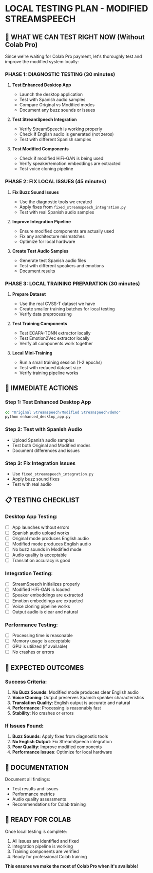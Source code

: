 # LOCAL TESTING PLAN - MODIFIED STREAMSPEECH

## 🎯 **WHAT WE CAN TEST RIGHT NOW (Without Colab Pro)**

Since we're waiting for Colab Pro payment, let's thoroughly test and improve the modified system locally:

### **PHASE 1: DIAGNOSTIC TESTING (30 minutes)**
1. **Test Enhanced Desktop App**
   - Launch the desktop application
   - Test with Spanish audio samples
   - Compare Original vs Modified modes
   - Document any buzz sounds or issues

2. **Test StreamSpeech Integration**
   - Verify StreamSpeech is working properly
   - Check if English audio is generated (not zeros)
   - Test with different Spanish samples

3. **Test Modified Components**
   - Check if modified HiFi-GAN is being used
   - Verify speaker/emotion embeddings are extracted
   - Test voice cloning pipeline

### **PHASE 2: FIX LOCAL ISSUES (45 minutes)**
1. **Fix Buzz Sound Issues**
   - Use the diagnostic tools we created
   - Apply fixes from `fixed_streamspeech_integration.py`
   - Test with real Spanish audio samples

2. **Improve Integration Pipeline**
   - Ensure modified components are actually used
   - Fix any architecture mismatches
   - Optimize for local hardware

3. **Create Test Audio Samples**
   - Generate test Spanish audio files
   - Test with different speakers and emotions
   - Document results

### **PHASE 3: LOCAL TRAINING PREPARATION (30 minutes)**
1. **Prepare Dataset**
   - Use the real CVSS-T dataset we have
   - Create smaller training batches for local testing
   - Verify data preprocessing

2. **Test Training Components**
   - Test ECAPA-TDNN extractor locally
   - Test Emotion2Vec extractor locally
   - Verify all components work together

3. **Local Mini-Training**
   - Run a small training session (1-2 epochs)
   - Test with reduced dataset size
   - Verify training pipeline works

## 🚀 **IMMEDIATE ACTIONS**

### **Step 1: Test Enhanced Desktop App**
```bash
cd "Original Streamspeech/Modified Streamspeech/demo"
python enhanced_desktop_app.py
```

### **Step 2: Test with Spanish Audio**
- Upload Spanish audio samples
- Test both Original and Modified modes
- Document differences and issues

### **Step 3: Fix Integration Issues**
- Use `fixed_streamspeech_integration.py`
- Apply buzz sound fixes
- Test with real audio

## 📋 **TESTING CHECKLIST**

### **Desktop App Testing:**
- [ ] App launches without errors
- [ ] Spanish audio upload works
- [ ] Original mode produces English audio
- [ ] Modified mode produces English audio
- [ ] No buzz sounds in Modified mode
- [ ] Audio quality is acceptable
- [ ] Translation accuracy is good

### **Integration Testing:**
- [ ] StreamSpeech initializes properly
- [ ] Modified HiFi-GAN is loaded
- [ ] Speaker embeddings are extracted
- [ ] Emotion embeddings are extracted
- [ ] Voice cloning pipeline works
- [ ] Output audio is clear and natural

### **Performance Testing:**
- [ ] Processing time is reasonable
- [ ] Memory usage is acceptable
- [ ] GPU is utilized (if available)
- [ ] No crashes or errors

## 🎯 **EXPECTED OUTCOMES**

### **Success Criteria:**
1. **No Buzz Sounds**: Modified mode produces clear English audio
2. **Voice Cloning**: Output preserves Spanish speaker characteristics
3. **Translation Quality**: English output is accurate and natural
4. **Performance**: Processing is reasonably fast
5. **Stability**: No crashes or errors

### **If Issues Found:**
1. **Buzz Sounds**: Apply fixes from diagnostic tools
2. **No English Output**: Fix StreamSpeech integration
3. **Poor Quality**: Improve modified components
4. **Performance Issues**: Optimize for local hardware

## 📝 **DOCUMENTATION**

Document all findings:
- Test results and issues
- Performance metrics
- Audio quality assessments
- Recommendations for Colab training

## 🚀 **READY FOR COLAB**

Once local testing is complete:
1. All issues are identified and fixed
2. Integration pipeline is working
3. Training components are verified
4. Ready for professional Colab training

**This ensures we make the most of Colab Pro when it's available!**
